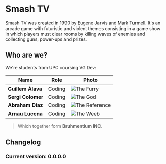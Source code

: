# Smash TV

Smash TV was created in 1990 by Eugene Jarvis and Mark Turmell. It's an arcade game with futuristic and violent themes consisting in a game show in which players must clear rooms by killing waves of enemies and collecting guns, power-ups and prizes.

## Who are we?

We're students from UPC coursing VG Dev:

|       Name      | Role |   Photo  |
|-----------------|------|--------------------|
|**Guillem Álava**|Coding|![The Furry]()|
|**Sergi Colomer**|Coding|![The God]()|
|**Abraham Díaz** |Coding|![The Reference]()  |
|**Arnau Lucena** |Coding|![The Weeb]()|

> Which together form **Bruhmentium INC.**

## Changelog
### Current version: 0.0.0.0
